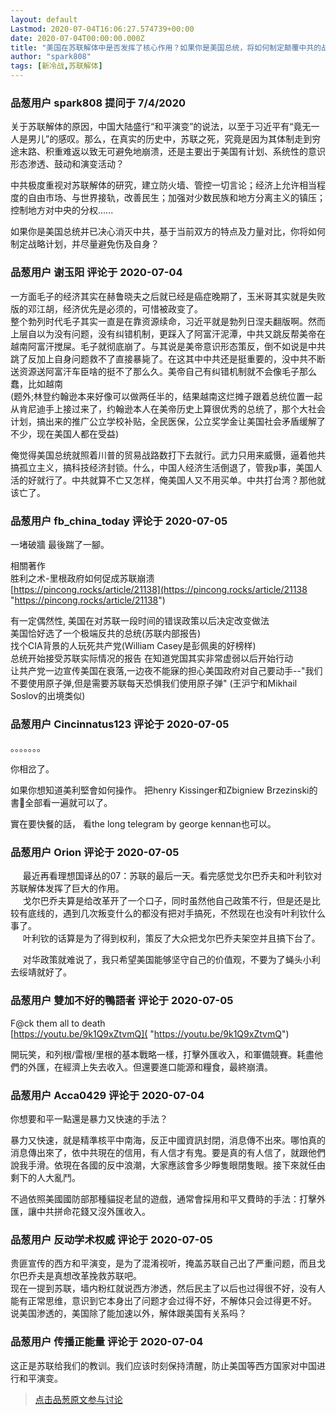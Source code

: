 ```yaml
---
layout: default
Lastmod: 2020-07-04T16:06:27.574739+00:00
date: 2020-07-04T00:00:00.000Z
title: "美国在苏联解体中是否发挥了核心作用？如果你是美国总统，将如何制定颠覆中共的战略？"
author: "spark808"
tags: [新冷战,苏联解体]
---
```



### 品葱用户 **spark808** 提问于 7/4/2020
    
关于苏联解体的原因，中国大陆盛行“和平演变”的说法，以至于习近平有“竟无一人是男儿”的感叹。那么，在真实的历史中，苏联之死，究竟是因为其体制走到穷途末路、积重难返以致无可避免地崩溃，还是主要出于美国有计划、系统性的意识形态渗透、鼓动和演变活动？  
  
中共极度重视对苏联解体的研究，建立防火墙、管控一切言论；经济上允许相当程度的自由市场、与世界接轨，改善民生；加强对少数民族和地方分离主义的镇压；控制地方对中央的分权......  
  
如果你是美国总统并已决心消灭中共，基于当前双方的特点及力量对比，你将如何制定战略计划，并尽量避免伤及自身？
    
                

### 品葱用户 **谢玉阳** 评论于 2020-07-04
        
一方面毛子的经济其实在赫鲁晓夫之后就已经是癌症晚期了，玉米哥其实就是失败版的邓江胡，经济优先是必须的，可惜被政变了。  
整个勃列时代毛子其实一直是在靠资源续命，习近平就是勃列日涅夫翻版啊。然而上层自以为没有问题，没有纠错机制，更踩入了阿富汗泥潭，中共又跳反帮美帝在越南阿富汗搅屎。毛子就彻底崩了。与其说是美帝意识形态策反，倒不如说是中共跳了反加上自身问题救不了直接暴毙了。在这其中中共还是挺重要的，没中共不断送资源送阿富汗车臣啥的挺不了那么久。美帝自己有纠错机制就不会像毛子那么蠢，比如越南  
(题外;林登约翰逊本来好像可以做两任半的，结果越南这烂摊子跟着总统位置一起从肯尼迪手上接过来了，约翰逊本人在美帝历史上算很优秀的总统了，那个大社会计划，搞出来的推广公立学校补贴，全民医保，公立奖学金让美国社会矛盾缓解了不少，现在美国人都在受益)  
  
  
俺觉得美国总统就照着川普的贸易战路数打下去就行。武力只用来威慑，逼着他共搞孤立主义，搞科技经济封锁。什么，中国人经济生活倒退了，管我p事，美国人活的好就行了。中共就算不亡又怎样，俺美国人又不用买单。中共打台湾？那他就该亡了。
        
                

### 品葱用户 **fb_china_today** 评论于 2020-07-05
        
一堵破牆 最後踹了一腳。  
  
相關著作  
胜利之术-里根政府如何促成苏联崩溃  
[https://pincong.rocks/article/21138](https://pincong.rocks/article/21138 "https://pincong.rocks/article/21138")  
  
有一定偶然性, 美国在对苏联一段时间的错误政策以后决定改变做法  
美国恰好选了一个极端反共的总统(苏联内部报告)  
找个CIA背景的人玩死共产党(William Casey是彭佩奥的好榜样)  
总统开始接受苏联实际情况的报告 在知道党国其实非常虚弱以后开始行动  
让共产党一边宣传美国在衰落,一边夜不能寐的担心美国政府对自己要动手--"我们不要使用原子弹,但是需要苏联每天恐惧我们使用原子弹" (王沪宁和Mikhail Soslov的出境类似)
        
                

### 品葱用户 **Cincinnatus123** 评论于 2020-07-05
        
。。。。。。。  
  
你相岔了。  
  
  
如果你想知道美利堅會如何操作。 把henry Kissinger和Zbigniew Brzezinski的書📖全部看一遍就可以了。  
  
  
實在要快餐的話， 看the long telegram by george kennan也可以。
        
                

### 品葱用户 **Orion** 评论于 2020-07-05
        
     最近再看理想国译丛的07：苏联的最后一天。看完感觉戈尔巴乔夫和叶利钦对苏联解体发挥了巨大的作用。  
     戈尔巴乔夫算是给改革开了一个口子，同时虽然他自己政策不行，但是还是比较有底线的，遇到几次叛变什么的都没有把对手搞死，不然现在也没有叶利钦什么事了。  
     叶利钦的话算是为了得到权利，策反了大众把戈尔巴乔夫架空并且搞下台了。  
  
  
     对华政策就难说了，我只希望美国能够坚守自己的价值观，不要为了蝇头小利去绥靖就好了。
        
                

### 品葱用户 **雙加不好的鴨語者** 评论于 2020-07-05
        
F@ck them all to death  
[https://youtu.be/9k1Q9xZtvmQ]( "https://youtu.be/9k1Q9xZtvmQ")  
  
開玩笑，和列根/雷根/里根的基本戰略一樣，打擊外匯收入，和軍備競賽。耗盡他們的外匯，在經濟上失去收入。但還要進口能源和糧食，最終崩潰。
        
                

### 品葱用户 **Acca0429** 评论于 2020-07-04
        
你想要和平一點還是暴力又快速的手法？  
  
暴力又快速，就是精準核平中南海，反正中國資訊封閉，消息傳不出來。哪怕真的消息傳出來了，依中共現在的信用，有人信才有鬼。要是真的有人信了，就跟他們說我手滑。依現在各國的反中浪潮，大家應該會多少睜隻眼閉隻眼。接下來就任由剩下的人大亂鬥。  
  
不過依照美國國防部那種貓捉老鼠的遊戲，通常會採用和平又費時的手法：打擊外匯，讓中共拼命花錢又沒外匯收入。
        
                

### 品葱用户 **反动学术权威** 评论于 2020-07-05
        
贵匪宣传的西方和平演变，是为了混淆视听，掩盖苏联自己出了严重问题，而且戈尔巴乔夫是真想改革挽救苏联吧。  
现在一提到苏联，墙内粉红就说西方渗透，然后民主了以后也过得很不好，没有人能有正常思维，意识到它本身出了问题才会过得不好，不解体只会过得更不好。  
说美国渗透的，美国除了能加速以外，解体跟美国有关系吗？
        
                

### 品葱用户 **传播正能量** 评论于 2020-07-04
        
这正是苏联给我们的教训。我们应该时刻保持清醒，防止美国等西方国家对中国进行和平演变。
        
                





> [点击品葱原文参与讨论](https://pincong.rocks/question/28087)

